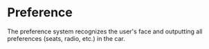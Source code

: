 # Preference
The preference system recognizes the user's face and outputting all preferences (seats, radio, etc.) in the car.
